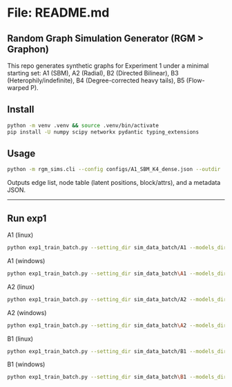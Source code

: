 # File: README.md

## Random Graph Simulation Generator (RGM > Graphon)

This repo generates synthetic graphs for Experiment 1 under a minimal starting set:
A1 (SBM), A2 (Radial), B2 (Directed Bilinear), B3 (Heterophily/indefinite), B4 (Degree-corrected heavy tails), B5 (Flow-warped P).

## Install

```bash
python -m venv .venv && source .venv/bin/activate
pip install -U numpy scipy networkx pydantic typing_extensions
```

## Usage

```bash
python -m rgm_sims.cli --config configs/A1_SBM_K4_dense.json --outdir ./out/A1
```

Outputs edge list, node table (latent positions, block/attrs), and a metadata JSON.

---


## Run exp1

A1 (linux)

```bash
python exp1_train_batch.py --setting_dir sim_data_batch/A1 --models_dir models/checkpoints --epochs 80 --latent_dim 16 --hidden 64 --decoder dot --decoder_kwargs '{}' --neg_ratio 5 --lambda_feat 1.0 --lambda_kl 0.005 --kl_warmup_epochs 50 --val_auc_neg_ratio 1
```

A1 (windows)

```bash
python exp1_train_batch.py --setting_dir sim_data_batch\A1 --models_dir models\checkpoints --epochs 80 --latent_dim 16 --hidden 64 --decoder dot --decoder_kwargs "{}" --neg_ratio 5 --lambda_feat 1.0 --lambda_kl 0.005 --kl_warmup_epochs 50 --val_auc_neg_ratio 1
```

A2 (linux)

```bash
python exp1_train_batch.py --setting_dir sim_data_batch/A2 --models_dir models/checkpoints --epochs 100 --latent_dim 16 --hidden 128 --decoder radial --decoder_kwargs '{}' --neg_ratio 10 --lambda_feat 1.0 --lambda_kl 0.005 --kl_warmup_epochs 80 --val_auc_neg_ratio 1
```

A2 (windows)

```bash
python exp1_train_batch.py --setting_dir sim_data_batch\A2 --models_dir models\checkpoints --epochs 100 --latent_dim 16 --hidden 128 --decoder radial --decoder_kwargs "{}" --neg_ratio 10 --lambda_feat 1.0 --lambda_kl 0.005 --kl_warmup_epochs 80 --val_auc_neg_ratio 1
```

B1 (linux)

```bash
python exp1_train_batch.py --setting_dir sim_data_batch/B1 --models_dir models/checkpoints --epochs 100 --latent_dim 16 --hidden 128 --decoder rff --decoder_kwargs '{"num_features":1024,"lengthscale":1.2,"ard":true,"learn_lengthscale":true,"learn_omegas":false,"seed":0}' --neg_ratio 10 --lambda_feat 1.0 --lambda_kl 0.005 --kl_warmup_epochs 80 --val_auc_neg_ratio 1
```

B1 (windows)

```bash
python exp1_train_batch.py --setting_dir sim_data_batch\B1 --models_dir models\checkpoints --epochs 100 --latent_dim 16 --hidden 128 --decoder rff --decoder_kwargs "{\"num_features\":1024,\"lengthscale\":1.2,\"ard\":true,\"learn_lengthscale\":true,\"learn_omegas\":false,\"seed\":0}" --neg_ratio 10 --lambda_feat 1.0 --lambda_kl 0.005 --kl_warmup_epochs 80 --val_auc_neg_ratio 1
```